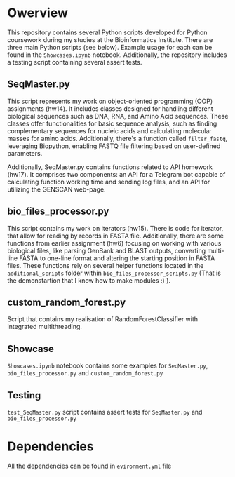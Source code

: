 # Owerview

This repository contains several Python scripts developed for Python coursework during my studies at the Bioinformatics Institute. There are three main Python scripts (see below). Example usage for each can be found in the `Showcases.ipynb` notebook. Additionally, the repository includes a testing script containing several assert tests.


## SeqMaster.py 

This script represents my work on object-oriented programming (OOP) assignments (hw14). It includes classes designed for handling different biological sequences such as DNA, RNA, and Amino Acid sequences. These classes offer functionalities for basic sequence analysis, such as finding complementary sequences for nucleic acids and calculating molecular masses for amino acids. Additionally, there's a function called `filter_fastq`, leveraging Biopython, enabling FASTQ file filtering based on user-defined parameters.

Additionally, SeqMaster.py contains functions related to API homework (hw17). It comprises two components: an API for a Telegram bot capable of calculating function working time and sending log files, and an API for utilizing the GENSCAN web-page.


## bio_files_processor.py

This script contains my work on iterators (hw15). There is code for iterator, that allow for reading by records in FASTA file. 
Additionally, there are some functions from earlier assignment (hw6) focusing on working with various biological files, like parsing GenBank and BLAST outputs, converting multi-line FASTA to one-line format and altering the starting position in FASTA files. These functions rely on several helper functions located in the `additional_scripts` folder within `bio_files_processor_scripts.py` (That is the demonstartion that I know how to make modules :) ). 


## custom_random_forest.py

Script that contains my realisation of RandomForestClassifier with integrated multithreading.


## Showcase

`Showcases.ipynb` notebook contains some examples for `SeqMaster.py`, `bio_files_processor.py` and `custom_random_forest.py`

## Testing 

`test_SeqMaster.py` script contains assert tests for `SeqMaster.py` and `bio_files_processor.py`

# Dependencies

All the dependencies can be found in `evironment.yml` file 

